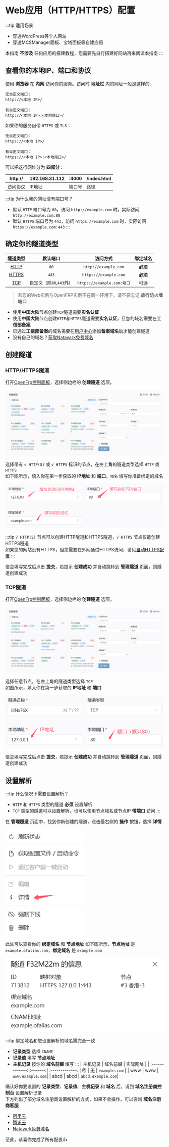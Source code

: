 # Web应用（HTTP/HTTPS）配置

:::tip 适用场景

- 穿透WordPress等个人网站
- 穿透MCSManager面板、宝塔面板等自建应用

本指南 **不涉及** 任何应用的搭建教程，您需要先自行搭建好网站再来阅读本指南
:::

## 查看你的本地IP、端口和协议

使用 **浏览器** 在 **内网** 访问你的服务。访问时 **地址栏** 内的网址一般是这样的:

```http
无自定义端口：
http://<本地 IP>/ 

有自定义端口：
http://<本地 IP>:<本地端口>/
```

如果你的服务自带 `HTTPS` 或 `TLS`：

```http
无自定义端口：
https://<本地 IP>/ 

有自定义端口：
https://<本地 IP>:<本地端口>/
```

可以把这行网址分为 **四部分**：

|http://|192.168.31.112|:4000|/index.html|
|-----|-----|-----|-----|
|访问协议|IP地址|端口号|路径|

:::tip 为什么我的网址没有端口号？

- 默认 `HTTP` 端口号为 `80`，访问 `http://example.com` 时，实际访问 `http://example.com:80`
- 默认 `HTTPS` 端口号为 `443`，访问 `https://example.com` 时，实际访问 `https://example.com:443`
:::

## 确定你的隧道类型

|隧道类型|默认端口|访问方式|绑定域名|
|:-------:|:--------:|:----:|:---:|
|[HTTP](#http-https隧道) |`80`                   |`http://example.com`      |**必须**|
|[HTTPS](#http-https隧道)|`443`                  |`https://example.com`     |**必须**|
|[TCP](#tcp隧道)         |自定义（除`80`,`443`外）|`https://example.com:端口`|可选    |

>若您的Web实例与OpenFRP实例不在同一环境下，请不要忘记 **放行防火墙端口**

- 使用**中国大陆**节点创建`TCP`隧道需要**实名认证**
- 使用**中国大陆**节点创建`HTTP`和`HTTPS`隧道需要**实名认证**，且您的域名需要在**工信部备案**
- 已通过**工信部备案**的域名需要在[用户中心](https://openid.17a.ink/dashboard)添加**备案域名**后才能创建隧道
- 没有自己的域名？[获取Natayark免费域名](/use/other/free-domain.html#获取域名)

## 创建隧道

### HTTP/HTTPS隧道

打开[OpenFrp控制面板](https://console.openfrp.net/create-proxies)，选择侧边栏的 **创建隧道** 选项。

![](./image/of1.png)

选择带有 `√ HTTP(S)` 或 `√ HTTPS` 标识的节点，在左上角的隧道类型选择 `HTTP` 或 `HTTPS`  
如下图所示，填入你在第一步获取的 **IP地址** 和 **端口**，`域名` 填写你准备绑定的域名

![](./image/of8.png)

:::tip
`√ HTTP(S)` 节点可以创建HTTP隧道和HTTPS隧道，`√ HTTPS` 节点仅能创建HTTPS隧道  
如果您的网站没有HTTPS，但您需要在外网通过HTTPS访问，请见[自动HTTPS配置](#自动https配置)
:::

信息填写完成后点击 **提交**，若提示 **创建成功** 并自动跳转到 **管理隧道** 页面，则隧道创建成功

### TCP隧道

打开[OpenFrp控制面板](https://console.openfrp.net/create-proxies)，选择侧边栏的 **创建隧道** 选项。

![](./image/of1.png)

选择任意节点，在左上角的隧道类型选择 `TCP`  
如图所示，填入你在第一步获取的 **IP地址** 和 **端口**

![](./image/of5.png)

信息填写完成后点击 **提交**，若提示 **创建成功** 并自动跳转到 **管理隧道** 页面，则隧道创建成功

## 设置解析

:::tip 什么情况下需要设置解析？

- `HTTP` 和 `HTTPS` 类型的隧道 **必须** 设置解析
- `TCP` 类型的隧道可以设置解析，也可以使用节点域名或节点IP **带端口** 访问
:::

在 **管理隧道** 页面中，找到你新创建的隧道，点击最右侧的 **操作** 按钮，选择 **详情**

![](./image/of6.png)

此处可以查看你的 **绑定域名** 和 **节点地址**
如下图所示，**节点地址** 是 `example.ofalias.com`，**绑定域名** 是 `example.com`

![](./image/of7.png)

:::tip 绑定域名和您设置解析的域名需完全一致

- **记录类型** 选择 `CNAME`
- **记录值** 填写 **节点地址**
- **主机记录** 按你的 **域名前缀** 填写
:::
| 主机记录     | 域名前缀 | 实际网址         |
| :-------------:|:-------:| :-------------: |
 @               |    无    | `example.com`    |
| www           |   www   | `www.example.com`|
| abcd           |   abcd   | `abcd.example.com`|

确认好你要设置的 **记录类型**、**记录值**、**主机记录** 和 **域名** 后，请到 **域名注册商控制台** 设置解析记录  
下方列出了部分域名注册商设置解析的方式，如果不会操作，可以咨询 **域名注册商客服**  

- [阿里云](https://help.aliyun.com/zh/dns/add-a-dns-record#h2-cname-2)
- [腾讯云](https://cloud.tencent.com/document/product/302/3450)
- [Natayark免费域名](/use/other/free-domain.html#cname记录)

至此，恭喜你完成了所有配置👍
